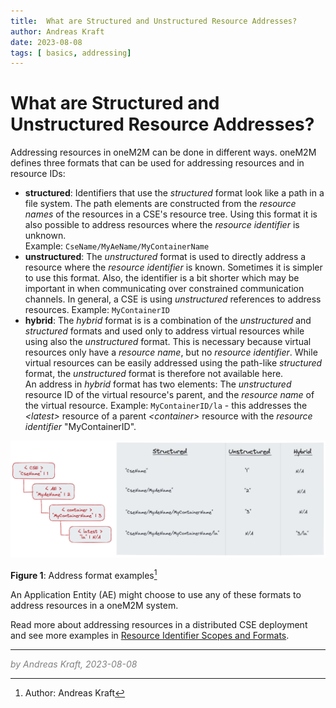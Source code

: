 ```yaml
---
title:  What are Structured and Unstructured Resource Addresses?
author: Andreas Kraft
date: 2023-08-08
tags: [ basics, addressing]
---
```


# What are Structured and Unstructured Resource Addresses?

Addressing resources in oneM2M can be done in different ways. oneM2M defines three formats that can be used for addressing resources and in resource IDs:

- **structured**: Identifiers that use the *structured* format look like a path in a file system. The path elements are constructed from the *resource names* of the resources in a CSE's resource tree. Using this format it is also possible to address resources where the *resource identifier* is unknown.  
Example: `CseName/MyAeName/MyContainerName` 
- **unstructured**: The *unstructured* format is used to directly address a resource where the *resource identifier* is known. Sometimes it is simpler to use this format. Also, the identifier is a bit shorter which may be important in when communicating over constrained communication channels. In general, a CSE is using *unstructured* references to address resources.
    Example: `MyContainerID`
- **hybrid**: The *hybrid* format is is a combination of the *unstructured* and *structured* formats and used only to address virtual resources while using also the *unstructured* format. This is necessary because virtual resources only have a *resource name*, but no *resource identifier*. While virtual resources can be easily addressed using the path-like *structured* format, the *unstructured* format is therefore not available here.  
    An address in *hybrid* format has two elements: The *unstructured* resource ID of the virtual resource's parent, and the *resource name* of the virtual resource.
    Example: `MyContainerID/la` - this addresses the *&lt;latest>* resource of a parent *&lt;container>* resource with the *resource identifier* "MyContainerID".



![address-formats](images/address-formats.png)

**Figure 1**: Address format examples[^1]

[^1]: Author: Andreas Kraft

An Application Entity (AE) might choose to use any of these formats to address resources in a oneM2M system. 

Read more about addressing resources in a distributed CSE deployment and see more examples in [Resource Identifier Scopes and Formats](Resource-Identifier-Scopes-and-Formats.md).

---
<span style="color:grey">*by Andreas Kraft, 2023-08-08*</span>
